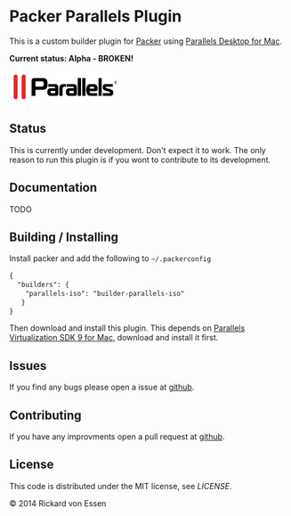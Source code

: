 # Packer Parallels Plugin

This is a custom builder plugin for [Packer](http://www.packer.io/) using [Parallels Desktop for Mac](http://www.parallels.com/products/desktop/).

**Current status: Alpha - BROKEN!**

![Parallels Logo](imgs/parallels_small.png)


## Status
This is currently under development. Don't expect it to work. The only reason to run this plugin is if you wont to contribute to its development.

## Documentation
TODO

## Building / Installing
Install packer and add the following to ```~/.packerconfig```

```
{
  "builders": {
    "parallels-iso": "builder-parallels-iso"
   }
}
```
Then download and install this plugin. This depends on [Parallels Virtualization SDK 9 for Mac](http://download.parallels.com//desktop/v9/pde.hf1/ParallelsVirtualizationSDK-9.0.24172.951362.dmg), download and install it first.

## Issues
If you find any bugs please open a issue at [github](https://github.com/rickard-von-essen/packer-parallels/issues). 

## Contributing
If you have any improvments open a pull request at [github](https://github.com/rickard-von-essen/packer-parallels/pulls). 

## License

This code is distributed under the MIT license, see _LICENSE_.

© 2014 Rickard von Essen